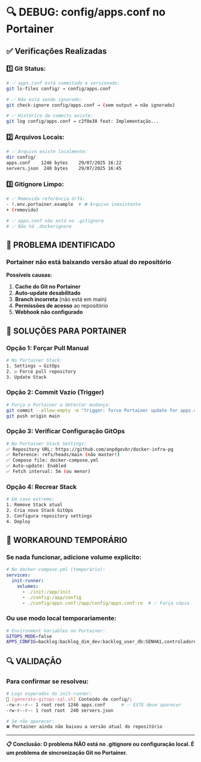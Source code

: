 # 🔍 DEBUG: config/apps.conf no Portainer

## ✅ **Verificações Realizadas**

### 1️⃣ **Git Status:**
```bash
# ✅ apps.conf está commitado e versionado:
git ls-files config/ → config/apps.conf

# ✅ Não está sendo ignorado:
git check-ignore config/apps.conf → (sem output = não ignorado)

# ✅ Histórico de commits existe:
git log config/apps.conf → c2f0e38 feat: Implementação...
```

### 2️⃣ **Arquivos Locais:**
```bash
# ✅ Arquivo existe localmente:
dir config/
apps.conf    1246 bytes    29/07/2025 16:22
servers.json  240 bytes    29/07/2025 16:45
```

### 3️⃣ **Gitignore Limpo:**
```bash
# ✅ Removida referência órfã:
- !.env.portainer.example  # ❌ Arquivo inexistente
+ (removido)

# ✅ apps.conf não está no .gitignore
# ✅ Não há .dockerignore
```

## 🚨 **PROBLEMA IDENTIFICADO**

### **Portainer não está baixando versão atual do repositório**

**Possíveis causas:**
1. **Cache do Git no Portainer**
2. **Auto-update desabilitado** 
3. **Branch incorreta** (não está em main)
4. **Permissões de acesso** ao repositório
5. **Webhook não configurado**

## 🔧 **SOLUÇÕES PARA PORTAINER**

### **Opção 1: Forçar Pull Manual**
```bash
# No Portainer Stack:
1. Settings → GitOps
2. ☑️ Force pull repository
3. Update Stack
```

### **Opção 2: Commit Vazio (Trigger)**
```bash
# Força o Portainer a detectar mudança:
git commit --allow-empty -m "trigger: force Portainer update for apps.conf"
git push origin main
```

### **Opção 3: Verificar Configuração GitOps**
```bash
# No Portainer Stack Settings:
✅ Repository URL: https://github.com/anpdgovbr/docker-infra-pg
✅ Reference: refs/heads/main (não master!)
✅ Compose file: docker-compose.yml
✅ Auto-update: Enabled
✅ Fetch interval: 5m (ou menor)
```

### **Opção 4: Recrear Stack**
```bash
# Em caso extremo:
1. Remove Stack atual
2. Cria novo Stack GitOps
3. Configura repository settings
4. Deploy
```

## 🎯 **WORKAROUND TEMPORÁRIO**

### **Se nada funcionar, adicione volume explícito:**
```yaml
# No docker-compose.yml (temporário):
services:
  init-runner:
    volumes:
      - ./init:/app/init
      - ./config:/app/config
      - ./config/apps.conf:/app/config/apps.conf:ro  # ✅ Força cópia
```

### **Ou use modo local temporariamente:**
```bash
# Environment Variables no Portainer:
GITOPS_MODE=false
APPS_CONFIG=backlog:backlog_dim_dev:backlog_user_db:SENHA1,controladores:controladores_api_dev:controladores_user:SENHA2
```

## 🔍 **VALIDAÇÃO**

### **Para confirmar se resolveu:**
```bash
# Logs esperados do init-runner:
📁 [generate-gitops-sql.sh] Conteúdo de config/:
-rw-r--r-- 1 root root 1246 apps.conf      # ✅ ESTE deve aparecer
-rw-r--r-- 1 root root  240 servers.json

# Se não aparecer:
❌ Portainer ainda não baixou a versão atual do repositório
```

---

**📋 Conclusão: O problema NÃO está no .gitignore ou configuração local. É um problema de sincronização Git no Portainer.**
